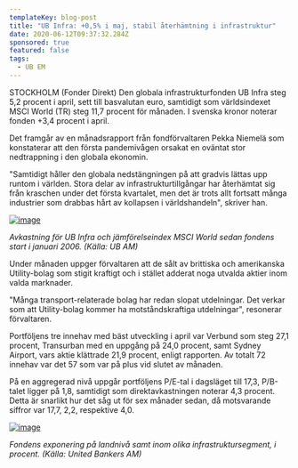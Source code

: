 ```yaml
---
templateKey: blog-post
title: "UB Infra: +0,5% i maj, stabil återhämtning i infrastruktur"
date: 2020-06-12T09:37:32.284Z
sponsored: true
featured: false
tags:
  - UB EM
---
```

STOCKHOLM (Fonder Direkt) Den globala infrastrukturfonden UB Infra steg 5,2 procent i april, sett till basvalutan euro, samtidigt som världsindexet MSCI World (TR) steg 11,7 procent för månaden. I svenska kronor noterar fonden +3,4 procent i april.

Det framgår av en månadsrapport från fondförvaltaren Pekka Niemelä som konstaterar att den första pandemivågen orsakat en oväntat stor nedtrappning i den globala ekonomin.

"Samtidigt håller den globala nedstängningen på att gradvis lättas upp runtom i världen. Stora delar av infrastrukturtillgångar har återhämtat sig från kraschen under det första kvartalet, men det är trots allt fortsatt många industrier som drabbas hårt av kollapsen i världshandeln", skriver han.

[![image](https://i.direkt.se/200518/584748401.png)](https://i.direkt.se/200518/584748401.png)

*Avkastning för UB Infra och jämförelseindex MSCI World sedan fondens start i januari 2006. (Källa: UB AM)*

Under månaden uppger förvaltaren att de sålt av brittiska och amerikanska Utility-bolag som stigit kraftigt och i stället adderat noga utvalda aktier inom valda marknader.

"Många transport-relaterade bolag har redan slopat utdelningar. Det verkar som att Utility-bolag kommer ha motståndskraftiga utdelningar", resonerar förvaltaren.

Portföljens tre innehav med bäst utveckling i april var Verbund som steg 27,1 procent, Transurban med en uppgång på 24,0 procent, samt Sydney Airport, vars aktie klättrade 21,9 procent, enligt rapporten. Av totalt 72 innehav var det 57 som var på plus vid slutet av månaden.

På en aggregerad nivå uppgår portföljens P/E-tal i dagsläget till 17,3, P/B-talet ligger på 1,8, samtidigt som direktavkastningen noterar 4,3 procent. Detta är snarlikt hur det såg ut för sex månader sedan, då motsvarande siffror var 17,7, 2,2, respektive 4,0.

[![image](https://i.direkt.se/200518/584748402.png)](https://i.direkt.se/200518/584748402.png)

*Fondens exponering på landnivå samt inom olika infrastruktursegment, i procent. (Källa: United Bankers AM)*